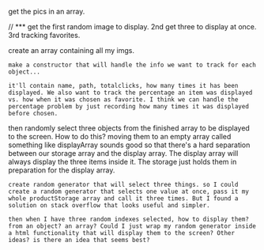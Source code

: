 get the pics in an array.

// *** get the first random image to display. 2nd get three to display at once. 3rd tracking favorites.


create an array containing all my imgs.


    make a constructor that will handle the info we want to track for each object...

    it'll contain name, path, totalclicks, how many times it has been displayed. We also want to track the percentage an item was displayed vs. how when it was chosen as favorite. I think we can handle the percentage problem by just recording how many times it was displayed before chosen. 





 then randomly select three objects from the finished array to be displayed to the screen. How to do this? moving them to an empty array called something like displayArray sounds good so that there's a hard separation between our storage array and the display array. The display array will always display the three items inside it. The storage just holds them in preparation for the display array. 
    
    create random generator that will select three things. so I could create a random generator that selects one value at once, pass it my whole productStorage array and call it three times. But I found a solution on stack overflow that looks useful and simpler. 

    then when I have three random indexes selected, how to display them? from an object? an array? Could I just wrap my random generator inside a html functionality that will display them to the screen? Other ideas? is there an idea that seems best? 